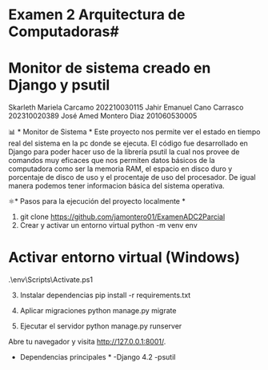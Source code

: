 # Examen 2 Arquitectura de Computadoras#

# Monitor de sistema creado en Django y psutil

Skarleth Mariela Carcamo 202210030115
Jahir Emanuel Cano Carrasco 202310020389
José Amed Montero Diaz 201060530005

📊 * Monitor de Sistema *
Este proyecto nos permite ver el estado en tiempo real del sistema en la pc donde se ejecuta. El código fue desarrollado
en Django para poder hacer uso de la librería psutil la cual nos provee de comandos muy eficaces que nos permiten datos
básicos de la computadora como ser la memoria RAM, el espacio en disco duro y porcentaje de disco de uso y el procentaje de uso del procesador. De igual manera podemos tener informacion básica del sistema operativa.

⚛️* Pasos para la ejecución del proyecto localmente *
1. git clone https://github.com/jamontero01/ExamenADC2Parcial
2. Crear y activar un entorno virtual
python -m venv env
# Activar entorno virtual (Windows)

.\env\Scripts\Activate.ps1

3. Instalar dependencias
pip install -r requirements.txt

5. Aplicar migraciones
python manage.py migrate

7. Ejecutar el servidor
python manage.py runserver

Abre tu navegador y visita http://127.0.0.1:8001/.

* Dependencias principales * 
-Django 4.2
-psutil
